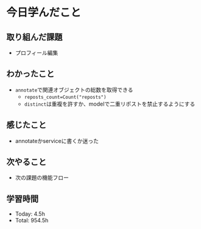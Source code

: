 # 今日学んだこと
## 取り組んだ課題
- プロフィール編集
## わかったこと
- `annotate`で関連オブジェクトの総数を取得できる
    - `reposts_count=Count("reposts")`
    - `distinct`は重複を許すか、modelで二重リポストを禁止するようにする
## 感じたこと
- annotateかserviceに書くか迷った
## 次やること
- 次の課題の機能フロー
## 学習時間
- Today: 4.5h
- Total: 954.5h
